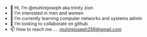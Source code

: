 - 👋 Hi, I’m @muhirejoseph aka trinity zion
- 👀 I’m interested in men and women
- 🌱 I’m currently learning computer networks and systems admin
- 💞️ I’m looking to collaborate on github
- 📫 How to reach me ....  muhirejoseph256@gmail.com

<!---
muhirejoseph/muhirejoseph is a ✨ special ✨ repository because its `README.md` (this file) appears on your GitHub profile.
You can click the Preview link to take a look at your changes.
--->

